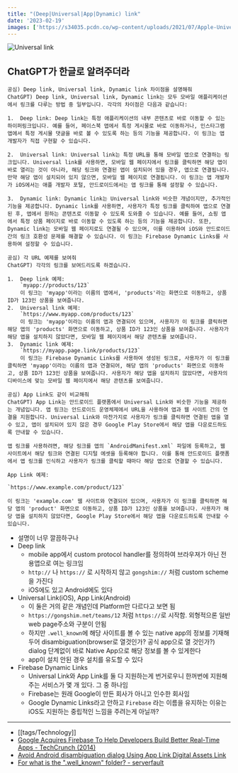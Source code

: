 ```yaml
---
title: "(Deep|Universal|App|Dynamic) link"
date: '2023-02-19'
images: ['https://s34035.pcdn.co/wp-content/uploads/2021/07/Apple-UniversalLink-BlogIMG@3x-1536x767.png']
---
```

![Universal link](https://s34035.pcdn.co/wp-content/uploads/2021/07/Apple-UniversalLink-BlogIMG@3x-1536x767.png)
## ChatGPT가 한글로 알려주더라
```
공심) Deep link, Universal link, Dynamic link 차이점을 설명해줘
ChatGPT) Deep link, Universal link, Dynamic link는 모두 모바일 애플리케이션에서 링크를 다루는 방법 중 일부입니다. 각각의 차이점은 다음과 같습니다:

1.  Deep link: Deep link는 특정 애플리케이션의 내부 콘텐츠로 바로 이동할 수 있는 하이퍼링크입니다. 예를 들어, 페이스북 앱에서 특정 게시물로 바로 이동하거나, 인스타그램 앱에서 특정 게시물 댓글을 바로 볼 수 있도록 하는 등의 기능을 제공합니다. 이 링크는 앱 개발자가 직접 구현할 수 있습니다.
    
2.  Universal link: Universal link는 특정 URL을 통해 모바일 앱으로 연결하는 링크입니다. Universal link를 사용하면, 모바일 웹 페이지에서 링크를 클릭하면 해당 앱이 바로 열리는 것이 아니라, 해당 링크와 연결된 앱이 설치되어 있을 경우, 앱으로 연결됩니다. 만약 해당 앱이 설치되어 있지 않으면, 모바일 웹 페이지로 연결됩니다. 이 링크는 앱 개발자가 iOS에서는 애플 개발자 포털, 안드로이드에서는 앱 링크를 통해 설정할 수 있습니다.
    
3.  Dynamic link: Dynamic link는 Universal link와 비슷한 개념이지만, 추가적인 기능을 제공합니다. Dynamic link를 사용하면, 사용자가 특정 링크를 클릭하여 앱으로 연결된 후, 앱에서 원하는 콘텐츠로 이동할 수 있도록 도와줄 수 있습니다. 예를 들어, 쇼핑 앱에서 특정 상품 페이지로 바로 이동할 수 있도록 하는 등의 기능을 제공합니다. 또한, Dynamic link는 모바일 웹 페이지로도 연결될 수 있으며, 이를 이용하여 iOS와 안드로이드 간의 링크 호환성 문제를 해결할 수 있습니다. 이 링크는 Firebase Dynamic Links를 사용하여 설정할 수 있습니다.

공심) 각 URL 예제를 보여줘
ChatGPT) 각각의 링크를 보여드리도록 하겠습니다.

1.  Deep link 예제:
    `myapp://products/123`
    이 링크는 'myapp'이라는 이름의 앱에서, 'products'라는 화면으로 이동하고, 상품 ID가 123인 상품을 보여줍니다.
2.  Universal link 예제:
    `https://www.myapp.com/products/123`
    이 링크는 'myapp'이라는 이름의 앱과 연결되어 있으며, 사용자가 이 링크를 클릭하면 해당 앱의 'products' 화면으로 이동하고, 상품 ID가 123인 상품을 보여줍니다. 사용자가 해당 앱을 설치하지 않았다면, 모바일 웹 페이지에서 해당 콘텐츠를 보여줍니다.
3.  Dynamic link 예제:
    `https://myapp.page.link/products/123`
    이 링크는 Firebase Dynamic Links를 사용하여 생성된 링크로, 사용자가 이 링크를 클릭하면 'myapp'이라는 이름의 앱과 연결되어, 해당 앱의 'products' 화면으로 이동하고, 상품 ID가 123인 상품을 보여줍니다. 사용자가 해당 앱을 설치하지 않았다면, 사용자의 디바이스에 맞는 모바일 웹 페이지에서 해당 콘텐츠를 보여줍니다.

공심) App Link도 같이 비교해줘
ChatGPT) App Link는 안드로이드 플랫폼에서 Universal Link와 비슷한 기능을 제공하는 개념입니다. 앱 링크는 안드로이드 운영체제에서 URL을 사용하여 앱과 웹 사이트 간의 연결을 지원합니다. Universal Link와 마찬가지로 사용자가 링크를 클릭하면 연결된 앱을 열 수 있고, 앱이 설치되어 있지 않은 경우 Google Play Store에서 해당 앱을 다운로드하도록 안내할 수 있습니다.

앱 링크를 사용하려면, 해당 링크를 앱의 `AndroidManifest.xml` 파일에 등록하고, 웹 사이트에서 해당 링크와 연결된 디지털 에셋을 등록해야 합니다. 이를 통해 안드로이드 플랫폼에서 앱 링크를 인식하고 사용자가 링크를 클릭할 때마다 해당 앱으로 연결할 수 있습니다.

App Link 예제:

`https://www.example.com/product/123`

이 링크는 'example.com' 웹 사이트와 연결되어 있으며, 사용자가 이 링크를 클릭하면 해당 앱의 'product' 화면으로 이동하고, 상품 ID가 123인 상품을 보여줍니다. 사용자가 해당 앱을 설치하지 않았다면, Google Play Store에서 해당 앱을 다운로드하도록 안내할 수 있습니다.

```

- 설명이 너무 깔끔하구나
- Deep link
	- mobile app에서 custom protocol handler를 정의하여 브라우져가 아닌 전용앱으로 여는 링크임
	- `http://` 나 `https://` 로 시작하지 않고 `gongshim://` 처럼 custom scheme을 가진다
	- iOS에도 있고 Android에도 있다
- Universal Link(iOS), App Link(Android)
	- 이 둘은 거의 같은 개념인데 Platform만 다르다고 보면 됨
	- `https://gongshim.net/teams/12` 처럼 `https://`로 시작함. 외형적으론 일반 web page주소와 구분이 안됨
	- 하지만 `.well_known`에 해당 사이트를 볼 수 있는 native app의 정보를 기재해 두어 disambiguation(browser로 열것인가? 공식 app으로 열 것인가?) dialog 단계없이 바로 Native App으로 해당 정보를 볼 수 있게한다
	- app이 설치 안된 경우 설치를 유도할 수 있다
- Firebase Dynamic Links
	- Universal Link와 App Link를 둘 다 지원하는게 번거로우니 한꺼번에 지원해주는 서비스가 몇 개 있다. 그 중 하나임
	- Firebase는 원래 Google이 만든 회사가 아니고 인수한 회사임
	- Google Dynamic Links라고 안하고 `Firebase` 라는 이름을 유지하는 이유는 iOS도 지원하는 중립적인 느낌을 주려는게 아닐까?
---
- [[tags/Technology]]
- [Google Acquires Firebase To Help Developers Build Better Real-Time Apps - TechCrunch (2014)](https://techcrunch.com/2014/10/21/google-acquires-firebase-to-help-developers-build-better-realtime-apps/)
- [Avoid Android disambiguation dialog Using App Link Digital Assets Link](https://medium.com/android-news/avoid-android-disambiguation-dialog-using-app-link-digital-assets-link-434395e1ed30)
- [For what is the ".well_known" folder? - serverfault](https://serverfault.com/a/795474)